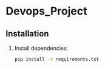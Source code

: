 # Devops_Project

## Installation

1. Install dependencies:
   ```bash
   pip install -r requirements.txt
